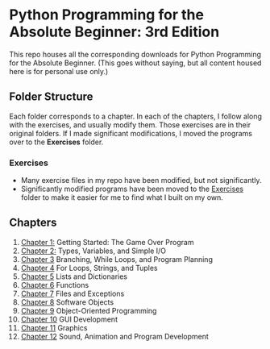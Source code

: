 # Python Programming for the Absolute Beginner: 3rd Edition
This repo houses all the corresponding downloads for Python Programming for the Absolute Beginner. (This goes without saying, but all content housed here is for personal use only.)

## Folder Structure
Each folder corresponds to a chapter. In each of the chapters, I follow along with the exercises, and usually modify them. Those exercises are in their original folders. If I made significant modifications, I moved the programs over to the **Exercises** folder.

### Exercises

- Many exercise files in my repo have been modified, but not significantly.
- Significantly modified programs have been moved to the [Exercises](https://github.com/powershellfish/python_programming_3e/tree/master/Exercises) folder to make it easier for me to find what I built on my own.

## Chapters
1. [Chapter 1:](https://github.com/powershellfish/python_programming_3e/tree/master/chapter01) Getting Started: The Game Over Program
2. [Chapter 2:](https://github.com/powershellfish/python_programming_3e/tree/master/chapter02) Types, Variables, and Simple I/O
3. [Chapter 3](https://github.com/powershellfish/python_programming_3e/tree/master/chapter03) Branching, While Loops, and Program Planning
4. [Chapter 4](https://github.com/powershellfish/python_programming_3e/tree/master/chapter04) For Loops, Strings, and Tuples
5. [Chapter 5](https://github.com/powershellfish/python_programming_3e/tree/master/chapter05) Lists and Dictionaries
6. [Chapter 6](https://github.com/powershellfish/python_programming_3e/tree/master/chapter06) Functions
7. [Chapter 7](https://github.com/powershellfish/python_programming_3e/tree/master/chapter07) Files and Exceptions
8. [Chapter 8](https://github.com/powershellfish/python_programming_3e/tree/master/chapter08) Software Objects
9. [Chapter 9](https://github.com/powershellfish/python_programming_3e/tree/master/chapter09) Object-Oriented Programming
10. [Chapter 10](https://github.com/powershellfish/python_programming_3e/tree/master/chapter10) GUI Development
11. [Chapter 11](https://github.com/powershellfish/python_programming_3e/tree/master/chapter11) Graphics
12. [Chapter 12](https://github.com/powershellfish/python_programming_3e/tree/master/chapter12) Sound, Animation and Program Development